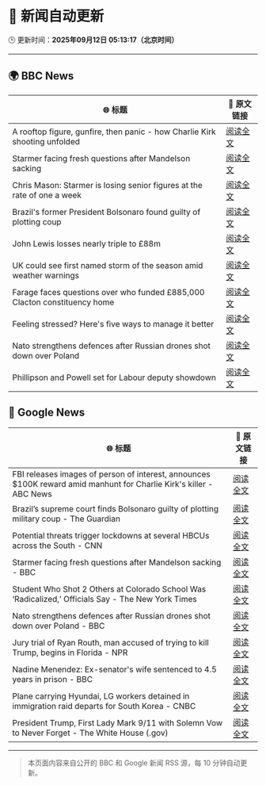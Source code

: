 # 🧠 新闻自动更新

🕒 更新时间：**2025年09月12日 05:13:17（北京时间）**

---

## 🌍 BBC News

| 🌐 标题 | 🔗 原文链接 |
|--------|-------------|
| A rooftop figure, gunfire, then panic - how Charlie Kirk shooting unfolded | [阅读全文](https://www.bbc.com/news/videos/ckg3xp9g9zwo?at_medium=RSS&at_campaign=rss) |
| Starmer facing fresh questions after Mandelson sacking | [阅读全文](https://www.bbc.com/news/articles/cy0v81zeggko?at_medium=RSS&at_campaign=rss) |
| Chris Mason: Starmer is losing senior figures at the rate of one a week | [阅读全文](https://www.bbc.com/news/articles/cvgvexelmkgo?at_medium=RSS&at_campaign=rss) |
| Brazil's former President Bolsonaro found guilty of plotting coup | [阅读全文](https://www.bbc.com/news/articles/c147n38k800o?at_medium=RSS&at_campaign=rss) |
| John Lewis losses nearly triple to £88m | [阅读全文](https://www.bbc.com/news/articles/cx2jm4pgejjo?at_medium=RSS&at_campaign=rss) |
| UK could see first named storm of the season amid weather warnings | [阅读全文](https://www.bbc.com/weather/articles/cpd9x525653o?at_medium=RSS&at_campaign=rss) |
| Farage faces questions over who funded £885,000 Clacton constituency home | [阅读全文](https://www.bbc.com/news/articles/ce845w70g0yo?at_medium=RSS&at_campaign=rss) |
| Feeling stressed? Here's five ways to manage it better | [阅读全文](https://www.bbc.com/news/articles/cg42zq7nqxwo?at_medium=RSS&at_campaign=rss) |
| Nato strengthens defences after Russian drones shot down over Poland | [阅读全文](https://www.bbc.com/news/articles/c0lkz2n34z6o?at_medium=RSS&at_campaign=rss) |
| Phillipson and Powell set for Labour deputy showdown | [阅读全文](https://www.bbc.com/news/articles/c20v3l4qy11o?at_medium=RSS&at_campaign=rss) |

## 📰 Google News

| 🌐 标题 | 🔗 原文链接 |
|--------|-------------|
| FBI releases images of person of interest, announces $100K reward amid manhunt for Charlie Kirk's killer - ABC News | [阅读全文](https://news.google.com/rss/articles/CBMiowFBVV95cUxQNG1TZ2pib1pNRzhwdEU1SlpXQkFlUndlRnJ5VEo3RDlEVHplSDF6M0x6OVg5aEZNT2ZnM2x0Tm51SXFyOWhaQUYzSF9NZmtxYWxjRFhOV0cxS1VWdVBYUlNBeFBlRFJja0RHd2lWZi1zV1lUMnJEbDUyOC1vMzhWcTFQOVRZSk9hRWgxaUFzTzA2czN3M2prNDVhTWVOMXkteURv0gGoAUFVX3lxTE9HMU1neEN3OVNNNndJeVVkUUxFVURwaFhPN1hDNkgwUVdTaXJKUk9QdkZKc3ZyYzJBd0lYUkd6bVhMdF81SV9keFk2ZllyRFV6TjUwcVFsQmowbFZjSzlhNGY5NWZESlNhdVo1MFBCU0N1bDhBemZJb1lqemtDSGJfUUZaaG9zWlJ2eVFsWVNnc01Sa1RfME4yREF3a1BGcFJDUnNtMHBtMw?oc=5) |
| Brazil’s supreme court finds Bolsonaro guilty of plotting military coup - The Guardian | [阅读全文](https://news.google.com/rss/articles/CBMikgFBVV95cUxPSzJEN2VaYWlJSktlTk8zMjF1NkJIamhkS0tDd1Y5cXFIMEowVmY2LU5IcUMxWXhFRUpCZWlDdkVJci1CTURieXd5WnREY0l6d3FSWVVzbThyYzQtS1AwWXVheVI3S19UTjY2U2x2b2RGU09lcmY2OUFTamxxcnI2M005cTdWSUVpN3RzVHRNems0Zw?oc=5) |
| Potential threats trigger lockdowns at several HBCUs across the South - CNN | [阅读全文](https://news.google.com/rss/articles/CBMic0FVX3lxTE5Hb0JNLUl2LW4tcWRGaGFoUmtxQ0JzS2RmVTFMN2FOemg4cU5EUzBUQVpzVWhqNzF0T0tfNHZjUkJWaDB3MGFwYTkzR1I1cVhyTFFfNTVIcEJkTHNfYTBfOXo3Q0tyWUYzVmxVZjlkRXhVbU0?oc=5) |
| Starmer facing fresh questions after Mandelson sacking - BBC | [阅读全文](https://news.google.com/rss/articles/CBMiWkFVX3lxTE00Q1BYSGU0eDhLSUJGLW96M0tHeS1DT1NtYXhwTEpDcmtoc2dQTHVLdWNPOUl0NmhweDlrRmw1TXdIeWJiTjRXRU1RemduRGxKQXJCTWNYZGIzd9IBX0FVX3lxTE5Ca2NkYnJRM2pfbDBNV1F2YUdaZXoydTg2WUxRbTZWbzZMdDRVU1kwbFdLb0trQW5GTnFwTlNoRmlHcXlKOU9CUWYwaTNGRGFFTEdySDRGV2VOUWxCR3dv?oc=5) |
| Student Who Shot 2 Others at Colorado School Was ‘Radicalized,’ Officials Say - The New York Times | [阅读全文](https://news.google.com/rss/articles/CBMiigFBVV95cUxOa1hISkpiRWZZR2tVSzVSNHFaeXBxeG5UeXVUeWhMc09LZGlwZFExYzNTVktiN0cxMjRHYWVyYWdpTjh6TkxqSy1QaE1tTWZ3QU5mQzdXQXk2NlQ2SkdEejQ5a3g4WnQwRVdjLTYtTUdsVmVMajRFT1RRV3VoUFVtaGZXaE9xSHhzTlE?oc=5) |
| Nato strengthens defences after Russian drones shot down over Poland - BBC | [阅读全文](https://news.google.com/rss/articles/CBMiWkFVX3lxTE9HRXo4dVRWd095UWtic0lTaXBFVVJmZDJzc3hGSDh4LXhweElUd1RDTVF0czhPek1mbFlaZGhoTEpnOUNHUHJqQy04ZEpGaTFneWlzeHpwREJFd9IBX0FVX3lxTFBGelAzY0g5bXhmeUtfak92V1NhTDhONG9wTDc3NHRMQ3VPWTc2UkVJSzhoTi1ObTFZb2lvYjU3RkVWc1JUd3pIUno4V1htSDlYVnY3QTNHNVQtcjF2dy1J?oc=5) |
| Jury trial of Ryan Routh, man accused of trying to kill Trump, begins in Florida - NPR | [阅读全文](https://news.google.com/rss/articles/CBMilgFBVV95cUxOa1Zod3dHMWRDTG14em1xYy05cjlOZ2lRUXltRS1kT1hnVEZNcWNZUy1uem9UWDJKbnF1WDBETW9LWXNmdl9haFp4N01HaHUzR1Q5RnZ5bENtZEZWOUZ0T1BabXNqbFdrRXl3SGkxWm9wS09HcVpGcXJKRmRfQXJ1Y2pSQldFZmpKeURpM1pqd3FNQkZwYmc?oc=5) |
| Nadine Menendez: Ex-senator's wife sentenced to 4.5 years in prison - BBC | [阅读全文](https://news.google.com/rss/articles/CBMiWkFVX3lxTE1VT0p1MlRQRmRPQ3lReS1YLW9wYzBJR2JGLXV2ODNYamVaZl9yOTJMeE5BU0g3OS14d2RqTEl1eWhDWk55ZTBTTk5jWWt0clJXM1p4cjNiak9NZw?oc=5) |
| Plane carrying Hyundai, LG workers detained in immigration raid departs for South Korea - CNBC | [阅读全文](https://news.google.com/rss/articles/CBMifkFVX3lxTE1CWFhlVzIzb0JUUkN2WENMWG41R1VLeEJDYXN6ejNqZU9ZT3g1My02a1U2U1pDV0pVeTJaZ3c1RmcxTWFYb0pSZGdDTW5Bd2x3NnZ0eGFNdDVaNlUzVHhsR2lBZXBvNUtpNDVFb1BnY3BsNnp2czVBNHp5NDlJZ9IBgwFBVV95cUxNQkczN3lkc3IzVlhfWmwzbzhsb3MzdU1lQkNGcGYyejJOUlY0M0R4MngtcDVyUWF4LXM5bzdFblczQ0o1Qm1oUWVtOEZEOWtLaDc5bXNDa2VvaklJQW1DVjU0VHBucTNhLU5EUVlsX192YlRIUVJwOFM2RTJvQ0hNWDlIUQ?oc=5) |
| President Trump, First Lady Mark 9/11 with Solemn Vow to Never Forget - The White House (.gov) | [阅读全文](https://news.google.com/rss/articles/CBMiswFBVV95cUxPRXVGY1o1bDFleGIxelRhOFlUQmJ2MW1CZXNqNnd2RmJnalV5S0U4dW92eFdNeFdMZXJxWFJLYTBIV1lmblI4Z1Rrb1lXMTU1X2x2UG5NTXVfQmVLTzBIOTlTNXE5QUZycFlaOVdFS19zSVowamZLdVNzLV8wb2huejJOZGtRNXVucDVBRU11eWNUMXlXTWp6WXM5Q21YREo2UF82VEJHUG0yNkV6MjEzSll1RQ?oc=5) |

---
> 本页面内容来自公开的 BBC 和 Google 新闻 RSS 源，每 10 分钟自动更新。